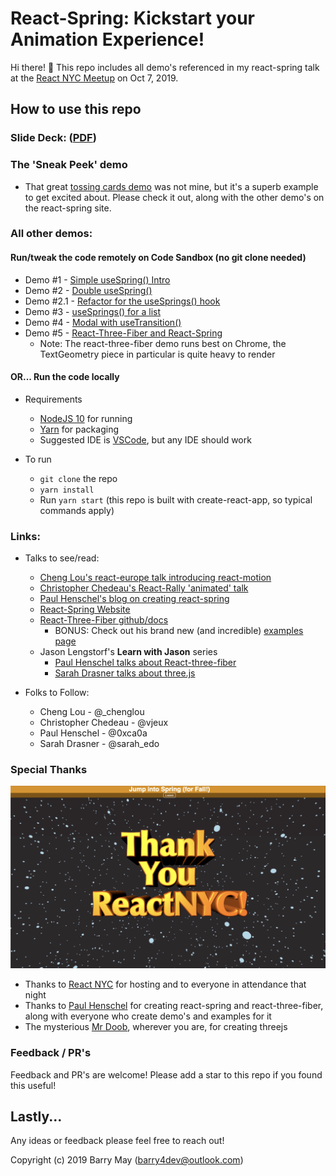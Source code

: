 # React-Spring: Kickstart your Animation Experience!

Hi there! 👋 This repo includes all demo's referenced in my react-spring talk at the [React NYC Meetup](https://www.meetup.com/ReactNYC/) on Oct 7, 2019.

## How to use this repo

### Slide Deck: ([PDF](./slide-decks/React-Spring-Talk.pdf))

### The 'Sneak Peek' demo

- That great [tossing cards demo](https://codesandbox.io/embed/j0y0vpz59) was not mine, but it's a superb example to get excited about. Please check it out, along with the other demo's on the react-spring site.

### All other demos:

#### Run/tweak the code remotely on Code Sandbox (no git clone needed)

- Demo #1 - [Simple useSpring() Intro](https://codesandbox.io/s/react-spring-1-usespring-2tyi9)
- Demo #2 - [Double useSpring()](https://codesandbox.io/s/react-spring-2-usespring-compound-ql7tq)
- Demo #2.1 - [Refactor for the useSprings() hook](https://codesandbox.io/s/react-spring-21-usesprings-gjcgu)
- Demo #3 - [useSprings() for a list](https://codesandbox.io/s/react-spring-3-usesprings-withlist-x28h8)
- Demo #4 - [Modal with useTransition()](https://codesandbox.io/s/react-spring-4-usetransition-modal-0ols9)
- Demo #5 - [React-Three-Fiber and React-Spring](https://codesandbox.io/s/react-spring-5-final-demo-1xquj)
  - Note: The react-three-fiber demo runs best on Chrome, the TextGeometry piece in particular is quite heavy to render

#### OR... Run the code locally

- Requirements

  - [NodeJS 10](https://nodejs.org/en/) for running
  - [Yarn](https://yarnpkg.com) for packaging
  - Suggested IDE is [VSCode](https://code.visualstudio.com), but any IDE should work

- To run
  - `git clone` the repo
  - `yarn install`
  - Run `yarn start` (this repo is built with create-react-app, so typical commands apply)

### Links:

- Talks to see/read:

  - [Cheng Lou's react-europe talk introducing react-motion](https://youtu.be/1tavDv5hXpo)
  - [Christopher Chedeau's React-Rally 'animated' talk](https://speakerdeck.com/vjeux/react-rally-animated-react-performance-toolbox)
  - [Paul Henschel's blog on creating react-spring](https://blog.usejournal.com/why-react-needed-yet-another-animation-library-introducing-react-spring-8212e424c5ce)
  - [React-Spring Website](https://www.react-spring.io/)
  - [React-Three-Fiber github/docs](https://github.com/react-spring/react-three-fiber)
    - BONUS: Check out his brand new (and incredible) [examples page](http://react-three-fiber.surge.sh/#/)
  - Jason Lengstorf's **Learn with Jason** series
    - [Paul Henschel talks about React-three-fiber](https://youtu.be/1rP3nNY2hTo)
    - [Sarah Drasner talks about three.js](https://youtu.be/mXcawneCRHY)

- Folks to Follow:
  - Cheng Lou - @\_chenglou
  - Christopher Chedeau - @vjeux
  - Paul Henschel - @0xca0a
  - Sarah Drasner - @sarah_edo

### Special Thanks

![](readme-images/ThankYouImage.png)

- Thanks to [React NYC](https://www.meetup.com/ReactNYC/) for hosting and to everyone in attendance that night
- Thanks to [Paul Henschel](https://github.com/drcmda) for creating react-spring and react-three-fiber, along with everyone who create demo's and examples for it
- The mysterious [Mr Doob](https://mrdoob.com), wherever you are, for creating threejs

### Feedback / PR's

Feedback and PR's are welcome! Please add a star to this repo if you found this useful!

## Lastly...

Any ideas or feedback please feel free to reach out!

Copyright (c) 2019 Barry May (barry4dev@outlook.com)
